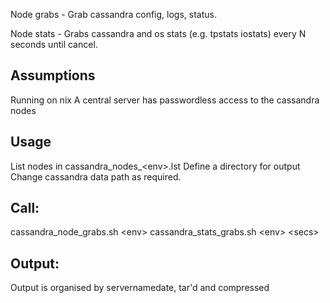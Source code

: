 Node grabs - Grab cassandra config, logs, status.

Node stats - Grabs cassandra and os stats (e.g. tpstats iostats) every N seconds until cancel.

## Assumptions
Running on nix
A central server has passwordless access to the cassandra nodes

## Usage
List nodes in cassandra_nodes_\<env\>.lst
Define a directory for output
Change cassandra data path as required.

## Call:
cassandra_node_grabs.sh \<env\>
cassandra_stats_grabs.sh \<env\> \<secs\>

## Output:
Output is organised by servernamedate, tar'd and compressed

